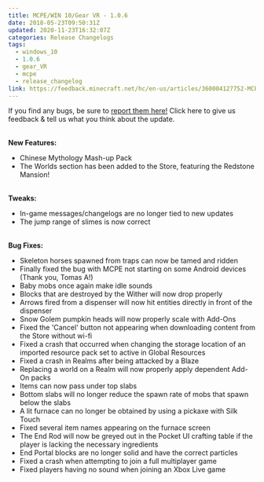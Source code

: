 ```yaml
---
title: MCPE/WIN 10/Gear VR - 1.0.6
date: 2018-05-23T09:50:31Z
updated: 2020-11-23T16:32:07Z
categories: Release Changelogs
tags:
  - windows_10
  - 1.0.6
  - gear_VR
  - mcpe
  - release_changelog
link: https://feedback.minecraft.net/hc/en-us/articles/360004127752-MCPE-WIN-10-Gear-VR-1-0-6
---
```


If you find any bugs, be sure to [report them here!](https://bugs.mojang.com/secure/Dashboard.jspa) Click here to give us feedback & tell us what you think about the update.

\
**New Features:**

-   Chinese Mythology Mash-up Pack
-   The Worlds section has been added to the Store, featuring the Redstone Mansion!

\
**Tweaks:**

-   In-game messages/changelogs are no longer tied to new updates
-   The jump range of slimes is now correct

\
**Bug Fixes:**

-   Skeleton horses spawned from traps can now be tamed and ridden
-   Finally fixed the bug with MCPE not starting on some Android devices (Thank you, Tomas A!)
-   Baby mobs once again make idle sounds
-   Blocks that are destroyed by the Wither will now drop properly
-   Arrows fired from a dispenser will now hit entities directly in front of the dispenser
-   Snow Golem pumpkin heads will now properly scale with Add-Ons
-   Fixed the \'Cancel\' button not appearing when downloading content from the Store without wi-fi
-   Fixed a crash that occurred when changing the storage location of an imported resource pack set to active in Global Resources
-   Fixed a crash in Realms after being attacked by a Blaze
-   Replacing a world on a Realm will now properly apply dependent Add-On packs
-   Items can now pass under top slabs
-   Bottom slabs will no longer reduce the spawn rate of mobs that spawn below the slabs
-   A lit furnace can no longer be obtained by using a pickaxe with Silk Touch
-   Fixed several item names appearing on the furnace screen
-   The End Rod will now be greyed out in the Pocket UI crafting table if the player is lacking the necessary ingredients
-   End Portal blocks are no longer solid and have the correct particles
-   Fixed a crash when attempting to join a full multiplayer game
-   Fixed players having no sound when joining an Xbox Live game

<div>

 

</div>
